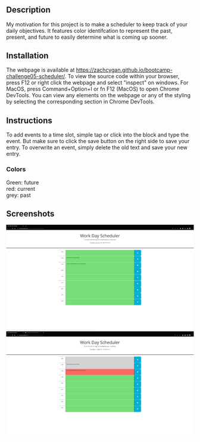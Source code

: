 # <bootcamp-challenge04-Javascript-Quiz>

## Description

My motivation for this project is to make a scheduler to keep track of your daily objectives. It features color identifcation to represent the past, present, and future to easily determine what is coming up sooner.  

## Installation

The webpage is available at https://zachcygan.github.io/bootcamp-challenge05-scheduler/. To view the source code within your browser, press F12 or right click the webpage and select "inspect" on windows. For MacOS,  press Command+Option+I or fn F12 (MacOS) to open Chrome DevTools. You can view any elements on the webpage or any of the styling by selecting the corresponding section in Chrome DevTools. 

## Instructions

To add events to a time slot, simple tap or click into the block and type the event. But make sure to click the save button on the right side to save your entry. To overwrite an event, simply delete the old text and save your new entry. 

### Colors
Green: future  
red: current  
grey: past

## Screenshots

![screenshot of the website](assets/images/screenshot.png)
![screenshot of the website](assets/images/screenshot2.png)


